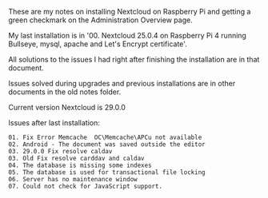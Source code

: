 These are my notes on installing Nextcloud on Raspberry Pi and getting a green checkmark on the Administration Overview page.

My last installation is in '00. Nextcloud 25.0.4 on Raspberry Pi 4 running Bullseye, mysql, apache and Let's Encrypt certificate'.

All solutions to the issues I had right after finishing the installation are in that document.

Issues solved during upgrades and previous installations are in other documents in the old notes folder.

Current version Nextcloud is 29.0.0

Issues after last installation:

    01. Fix Error Memcache  OC\Memcache\APCu not available
    02. Android - The document was saved outside the editor
    03. 29.0.0 Fix resolve caldav
    03. Old Fix resolve carddav and caldav
    04. The database is missing some indexes
    05. The database is used for transactional file locking
    06. Server has no maintenance window
    07. Could not check for JavaScript support.

